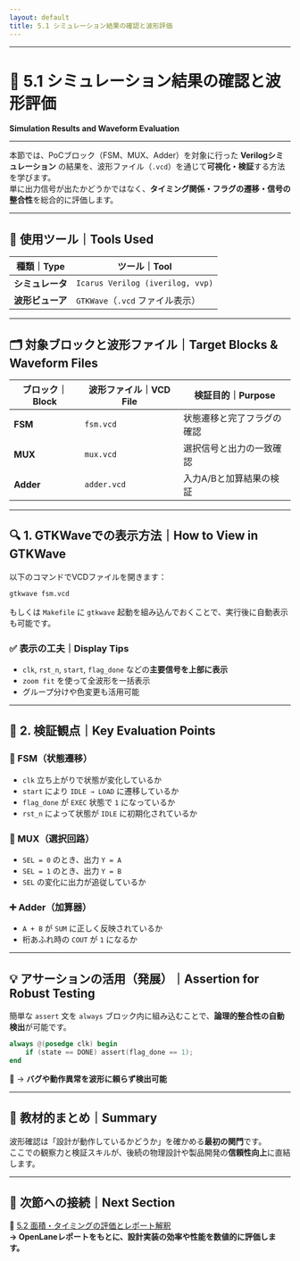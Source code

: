 ```yaml
---
layout: default
title: 5.1 シミュレーション結果の確認と波形評価
---
```


---

# 🧪 5.1 シミュレーション結果の確認と波形評価  
**Simulation Results and Waveform Evaluation**

---

本節では、PoCブロック（FSM、MUX、Adder）を対象に行った **Verilogシミュレーション** の結果を、波形ファイル（`.vcd`）を通じて**可視化・検証**する方法を学びます。  
単に出力信号が出たかどうかではなく、**タイミング関係・フラグの遷移・信号の整合性**を総合的に評価します。

---

## 🧰 使用ツール｜Tools Used

| 種類｜Type | ツール｜Tool |
|--------|--------------------------|
| **シミュレータ** | `Icarus Verilog (iverilog, vvp)` |
| **波形ビューア** | `GTKWave`（`.vcd` ファイル表示） |

---

## 🗂️ 対象ブロックと波形ファイル｜Target Blocks & Waveform Files

| ブロック｜Block | 波形ファイル｜VCD File | 検証目的｜Purpose |
|-------------|------------------|--------------------------|
| **FSM**     | `fsm.vcd`        | 状態遷移と完了フラグの確認 |
| **MUX**     | `mux.vcd`        | 選択信号と出力の一致確認 |
| **Adder**   | `adder.vcd`      | 入力A/Bと加算結果の検証 |

---

## 🔍 1. GTKWaveでの表示方法｜How to View in GTKWave

以下のコマンドでVCDファイルを開きます：

```sh
gtkwave fsm.vcd
```

もしくは `Makefile` に `gtkwave` 起動を組み込んでおくことで、実行後に自動表示も可能です。

### ✅ 表示の工夫｜Display Tips

- `clk`, `rst_n`, `start`, `flag_done` などの**主要信号を上部に表示**
- `zoom fit` を使って全波形を一括表示
- グループ分けや色変更も活用可能

---

## 🔎 2. 検証観点｜Key Evaluation Points

### 🎯 FSM（状態遷移）

- `clk` 立ち上がりで状態が変化しているか
- `start` により `IDLE → LOAD` に遷移しているか
- `flag_done` が `EXEC` 状態で `1` になっているか
- `rst_n` によって状態が `IDLE` に初期化されているか

### 🔀 MUX（選択回路）

- `SEL = 0` のとき、出力 `Y = A`
- `SEL = 1` のとき、出力 `Y = B`
- `SEL` の変化に出力が追従しているか

### ➕ Adder（加算器）

- `A + B` が `SUM` に正しく反映されているか
- 桁あふれ時の `COUT` が `1` になるか

---

## 💡 アサーションの活用（発展）｜Assertion for Robust Testing

簡単な `assert` 文を `always` ブロック内に組み込むことで、**論理的整合性の自動検出**が可能です。

```verilog
always @(posedge clk) begin
    if (state == DONE) assert(flag_done == 1);
end
```

🔧 → **バグや動作異常を波形に頼らず検出可能**

---

## 📘 教材的まとめ｜Summary

波形確認は「設計が動作しているかどうか」を確かめる**最初の関門**です。  
ここでの観察力と検証スキルが、後続の物理設計や製品開発の**信頼性向上**に直結します。

---

## 🔗 次節への接続｜Next Section

📁 [5.2 面積・タイミングの評価とレポート解釈](5.2_area_and_timing_report.md)  
**→ OpenLaneレポートをもとに、設計実装の効率や性能を数値的に評価します。**
